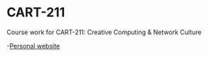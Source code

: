 # CART-211
Course work for CART-211: Creative Computing & Network Culture

-[Personal website](https://danielcacatian.github.io/CART-211/personal_site/)
